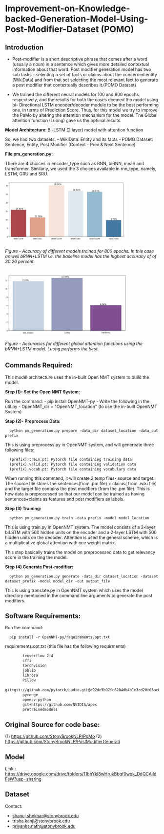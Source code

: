 # Improvement-on-Knowledge-backed-Generation-Model-Using-Post-Modifier-Dataset (POMO)

## Introduction

- Post-modifier is a short descriptive phrase that comes after a word (usually a noun) in a sentence which gives more detailed contextual information about that word. Post modifier generation model has two sub tasks - selecting a set of facts or claims about the concerned entity (WikiData) and from that set selecting the most relevant fact to generate a post modifier that contextually describes it.(POMO Dataset)

- We trained the different neural models for 100 and 800 epochs respectively, and the results for both the cases deemed the model using bi- Directional LSTM encoder/decoder module to be the best performing one, in terms of Prediction Score. Thus, for this model we try to improve the PoMo by altering the attention mechanism for the model. The Global attention function (Luong) gave us the optimal results.

**Model Architecture**: Bi-LSTM (2 layer) model with attention function

So, we had two datasets: 
      - WikiData: Entity and its facts
      - POMO Dataset: Sentence, Entity, Post Modifier (Context - Prev & Next Sentence)

**File pm_generation.py:**

There are 4 choices in encoder_type such as RNN, biRNN, mean and transformer.
Similarly, we used the 3 choices available in rnn_type, namely, LSTM, GRU and SRU.

<img src="./Screenshots/Model_accuracies.JPG" width="400">

###### Figure - Accuracy of different models trained for 800 epochs. In this case as well bRNN+LSTM i.e. the baseline model has the highest accuracy of of 30.26 percent.

<img src="./Screenshots/Attention.JPG" width="400">

###### Figure - Accuracies for different global attention functions using the bRNN+LSTM model. Luong performs the best.


## Commands Required:
This model architecture uses the in-built Open NMT system to build the model.

**Step (1)- Set the Open NMT System:** 

Run the command:
      - pip install OpenNMT-py
      - Write the following in the util.py
      - OpenNMT_dir = "OpenNMT_location" (to use the in-built OpenNMT System)


**Step (2)- Preprocess Data:**

      python pm_generation.py prepare -data_dir dataset_location -data_out prefix

This is using preprocess.py in OpenNMT system, and will genereate three following files:

      (prefix).train.pt: Pytorch file containing training data
      (prefix).valid.pt: Pytorch file containing validation data
      (prefix).vocab.pt: Pytorch file containing vocabulary data

When running this command, it will create 2 temp files- source and target. The source file stores the sentences(from .pm file) + claims( from .wiki file) and the target file contains the post modifiers (from the .pm file). This is how data is preprocessed so that our model can be trained as having sentences+claims as features and post modifiers as labels.

**Step (3) Training:**

      python pm_generation.py train -data prefix -model model_location

This is using train.py in OpenNMT system. The model consists of a 2-layer biLSTM with 500 hidden units on the encoder and a 2-layer LSTM with 500 hidden units on the decoder. Attention is used the general scheme, which is a multiplicative global attention with one weight matrix.

This step basically trains the model on preprocessed data to get relevancy score in the training the model.

**Step (4) Generate Post-modifier:**

      python pm_generation.py generate -data_dir dataset_location -dataset dataset_prefix -model model_dir -out output_file

This is using translate.py in OpenNMT system which uses the model directory mentioned in the command line arguments to generate the post modifiers.

## Software Requirements:

Run the command:

      pip install -r OpenNMT-py/requirements.opt.txt


requirements.opt.txt (this file has the following requirments)

            tensorflow 2.4
            cffi
            torchvision 
            joblib
            librosa
            Pillow
            git+git://github.com/pytorch/audio.git@d92de5b97fc6204db4b1e3ed20c03ac06f5d53f0
            pyrouge
            opencv-python
            git+https://github.com/NVIDIA/apex
            pretrainedmodels


## Original Source for code base:

(1) https://github.com/StonyBrookNLP/PoMo
(2) https://github.com/StonyBrookNLP/PostModifierGenerati

## Model
Link : https://drive.google.com/drive/folders/11bhYkI8wHrukBbqf0wok_DdQCAildFeW?usp=sharing

## Dataset
Contact: 
- shanuj.shekhar@stonybrook.edu
- trisha.kanji@stonybrook.edu
- priyanka.nath@stonybrook.edu
      
